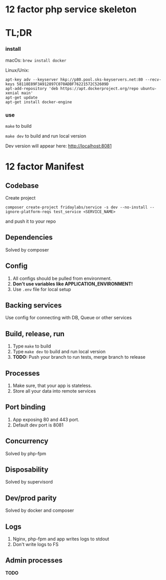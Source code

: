 # 12 factor php service skeleton


# TL;DR

### install

macOs: `brew install docker`

Linux/Unix: 
```
apt-key adv --keyserver hkp://p80.pool.sks-keyservers.net:80 --recv-keys 58118E89F3A912897C070ADBF76221572C52609D
apt-add-repository 'deb https://apt.dockerproject.org/repo ubuntu-xenial main'
apt-get update
apt-get install docker-engine
```

### use

`make` to build

`make dev` to build and run local version

Dev version will appear here: [http://localhost:8081](http://localhost:8081) 


# 12 factor Manifest

## Codebase
Create project 
```
composer create-project fridaylabs/service -s dev --no-install --ignore-platform-reqs test_service <SERVICE_NAME>
``` 
and push it to your repo
## Dependencies
Solved by composer
## Config
1. All configs should be pulled from environment. 
1. **Don't use variables like APPLICATION_ENVIRONMENT!**
1. Use `.env` file for local setup 
## Backing services
Use config for connecting with DB, Queue or other services
## Build, release, run
1. Type `make` to build
1. Type `make dev` to build and run local version
1. **TODO:** Push your branch to run tests, merge branch to release
## Processes
1. Make sure, that your app is stateless.
1. Store all your data into remote services
## Port binding
1. App exposing 80 and 443 port.
1. Default dev port is 8081
## Concurrency
Solved by php-fpm
## Disposability
Solved by supervisord
## Dev/prod parity
Solved by docker and composer
## Logs
1. Nginx, php-fpm and app writes logs to stdout
1. Don't write logs to FS
## Admin processes
**TODO**

